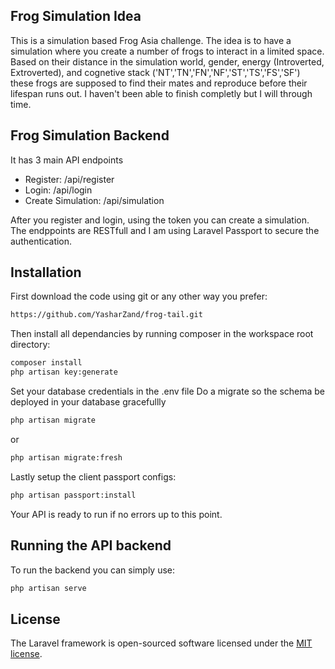 

## Frog Simulation Idea

This is a simulation based Frog Asia challenge. The idea is to have a simulation where you create a number of frogs to interact in a limited space. Based on their distance in the simulation world, gender, energy (Introverted, Extroverted), and cognetive stack ('NT','TN','FN','NF','ST','TS','FS','SF') these frogs are supposed to find their mates and reproduce before their lifespan runs out. 
I haven't been able to finish completly but I will through time.


## Frog Simulation Backend

It has 3 main API endpoints

- Register: /api/register
- Login: /api/login
- Create Simulation: /api/simulation 

After you register and login, using the token you can create a simulation.
The endppoints are RESTfull and I am using Laravel Passport to secure the authentication. 

## Installation

First download the code using git or any other way you prefer:
```bash
https://github.com/YasharZand/frog-tail.git
```
Then install all dependancies by running composer in the workspace root directory:
```bash
composer install
php artisan key:generate
```
Set your database credentials in the .env file
Do a migrate so the schema be deployed in your database gracefullly
```bash
php artisan migrate 
```
or 
```bash
php artisan migrate:fresh
```
Lastly setup the client passport configs:
```bash
php artisan passport:install
```
Your API is ready to run if no errors up to this point.

## Running the API backend

To run the backend you can simply use:
```bash
php artisan serve
```

## License

The Laravel framework is open-sourced software licensed under the [MIT license](https://opensource.org/licenses/MIT).

